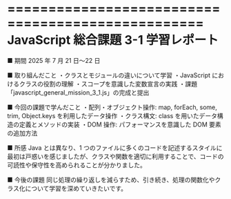 ==================================================
JavaScript 総合課題 3-1 学習レポート
==================================================

■ 期間
2025 年 7 月 21 日〜22 日

■ 取り組んだこと
・クラスとモジュールの違いについて学習
・JavaScript におけるクラスの役割の理解
・スコープを意識した変数宣言の実践
・課題「javascript_general_mission_3_1.js」の完成と提出

■ 今回の課題で学んだこと
・配列・オブジェクト操作: map, forEach, some, trim, Object.keys を利用したデータ操作
・クラス構文: class を用いたデータ構造の定義とメソッドの実装
・DOM 操作: パフォーマンスを意識した DOM 要素の追加方法

■ 所感
Java とは異なり、1 つのファイルに多くのコードを記述するスタイルに最初は戸惑いを感じましたが、クラスや関数を適切に利用することで、コードの可読性や保守性を高められることが分かりました。

■ 今後の課題
同じ処理の繰り返しを減らすため、引き続き、処理の関数化やクラス化について学習を深めていきたいです。

